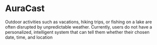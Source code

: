 # AuraCast
Outdoor activities such as vacations, hiking trips, or fishing on a lake are often disrupted by unpredictable weather. Currently, users do not have a personalized, intelligent system that can tell them whether their chosen date, time, and location
